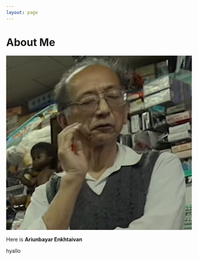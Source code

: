 ```yaml
---
layout: page
---
```


# About Me

<img src="/gramps.png" class="floatpic">

Here is **Ariunbayar Enkhtaivan**

hyallo
